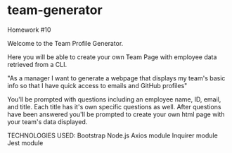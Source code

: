 # team-generator
Homework #10

Welcome to the Team Profile Generator. 

Here you will be able to create your own Team Page with employee data retrieved from a CLI. 

"As a manager
I want to generate a webpage that displays my team's basic info
so that I have quick access to emails and GitHub profiles"

You'll be prompted with questions including an employee name, ID, email, and title. Each title has it's own specific questions as well. After questions have been answered you'll be prompted to create your own html page with your team's data displayed.

TECHNOLOGIES USED:
Bootstrap
Node.js
Axios module
Inquirer module
Jest module

